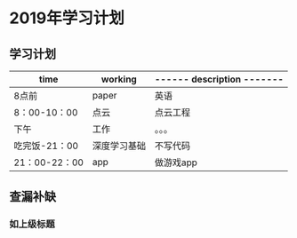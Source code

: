 # 2019年学习计划

## 学习计划

|time|working|------ description -------|
|--|--|--|
|8点前|paper| 英语 |
|8：00-10：00|点云|点云工程|
|下午|工作|。。。|
|吃完饭-21：00|深度学习基础|不写代码|
|21：00-22：00|app| 做游戏app |


## 查漏补缺

### 如上级标题